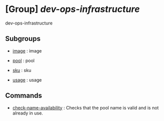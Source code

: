 # [Group] _dev-ops-infrastructure_

dev-ops-infrastructure

## Subgroups

- [image](/Commands/dev-ops-infrastructure/image/readme.md)
: image

- [pool](/Commands/dev-ops-infrastructure/pool/readme.md)
: pool

- [sku](/Commands/dev-ops-infrastructure/sku/readme.md)
: sku

- [usage](/Commands/dev-ops-infrastructure/usage/readme.md)
: usage

## Commands

- [check-name-availability](/Commands/dev-ops-infrastructure/_check-name-availability.md)
: Checks that the pool name is valid and is not already in use.
